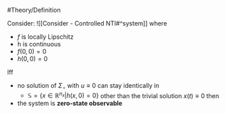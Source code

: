 #Theory/Definition

Consider: ![[Consider - Controlled NTI#^system]]
where 
- $f$ is locally Lipschitz
- h is continuous
- $f(0,0)=0$
- $h(0,0) = 0$


Iff 
- no solution of $\Sigma_\circ$ with $u\equiv0$ can stay identically in 
	- $\mathbb{S} = \{x\in\mathbb{R}^{n_x}|h(x,0)=0\}$
	other than the trivial solution $x(t)\equiv0$
then 
- the system is **zero-state observable**

